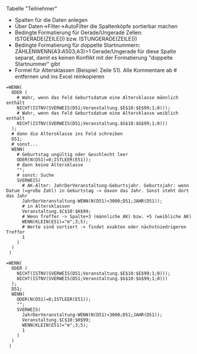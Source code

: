 Tabelle "Teilnehmer"
- Spalten für die Daten anlegen
- Über Daten->Filter->AutoFilter die Spaltenköpfe sortierbar machen
- Bedingte Formatierung für Gerade/Ungerade Zellen: ISTGERADE(ZEILE()) bzw. ISTUNGERADE(ZEILE())
- Bedingte Formatierung für doppelte Startnummern: ZÄHLENWENN($A$3:$A$503;A3)>1
  Gerade/Ungerade für diese Spalte separat, damit es keinen Konflikt mit der Formatierung "doppelte Startnummer" gibt
- Formel für Altersklassen (Beispiel: Zeile 51). Alle Kommentare ab # entfernen und ins Excel reinkopieren

```
=WENN(
  ODER (
	# Wahr, wenn das Feld Geburtsdatum eine Altersklasse männlich enthält
    NICHT(ISTNV(SVERWEIS(D51;Veranstaltung.$E$10:$E$99;1;0)));
	# Wahr, wenn das Feld Geburtsdatum eine Altersklasse weiblich enthält
    NICHT(ISTNV(SVERWEIS(D51;Veranstaltung.$G$10:$G$99;1;0)))
  );
  # dann die Altersklasse ins Feld schreiben
  D51;
  # sonst...
  WENN(
    # Geburtstag ungültig oder Geschlecht leer
    ODER(N(D51)=0;ISTLEER(E51));
    # dann keine Altersklasse
    "";
    # sonst: Suche
	SVERWEIS(
      # AK-Alter: JahrDerVeranstaltung-Geburtsjahr. Geburtsjahr: wenn Datum (=große Zahl) in Geburtstag -> davon das Jahr. Sonst steht dort das Jahr
      JahrDerVeranstaltung-WENN(N(D51)<3000;D51;JAHR(D51));
      # in Altersklassen
      Veranstaltung.$C$10:$H$99;
      # Wenn Treffer -> Spalte+3 (männliche AK) bzw. +5 (weibliche AK)
      WENN(KLEIN(E51)="m";3;5);
      # Werte sind sortiert -> findet exakten oder nächstniedrigeren Treffer
      1
    )
  )
 )

=WENN(
  ODER (
    NICHT(ISTNV(SVERWEIS(D51;Veranstaltung.$E$10:$E$99;1;0)));
    NICHT(ISTNV(SVERWEIS(D51;Veranstaltung.$G$10:$G$99;1;0)))
  );
  D51;
  WENN(
    ODER(N(D51)=0;ISTLEER(E51));
    "";
	SVERWEIS(
      JahrDerVeranstaltung-WENN(N(D51)<3000;D51;JAHR(D51));
      Veranstaltung.$C$10:$H$99;
      WENN(KLEIN(E51)="m";3;5);
      1
    )
  )
 )
```
